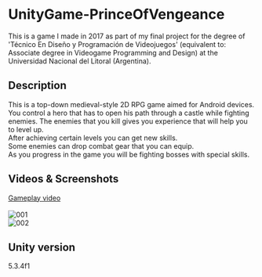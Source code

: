 # UnityGame-PrinceOfVengeance
This is a game I made in 2017 as part of my final project for the degree of 'Técnico En Diseño y Programación de Videojuegos' (equivalent to: Associate degree in Videogame Programming and Design) at the Universidad Nacional del Litoral (Argentina).
## Description
This is a top-down medieval-style 2D RPG game aimed for Android devices. </br>
You control a hero that has to open his path through a castle while fighting enemies. The enemies that you kill gives you experience that will help you to level up.</br>
After achieving certain levels you can get new skills. </br>
Some enemies can drop combat gear that you can equip. </br>
As you progress in the game you will be fighting bosses with special skills.

## Videos & Screenshots
[Gameplay video](https://www.youtube.com/watch?v=quXPghWCpZI)
</br></br>
![001](https://user-images.githubusercontent.com/85197456/134250904-7a933a61-5674-4494-8a0e-7f97c8347dea.png)
</br>
![002](https://user-images.githubusercontent.com/85197456/134250911-cd0ae4c7-c3b8-41da-9cfb-344bd0224886.png)

## Unity version

5.3.4f1
